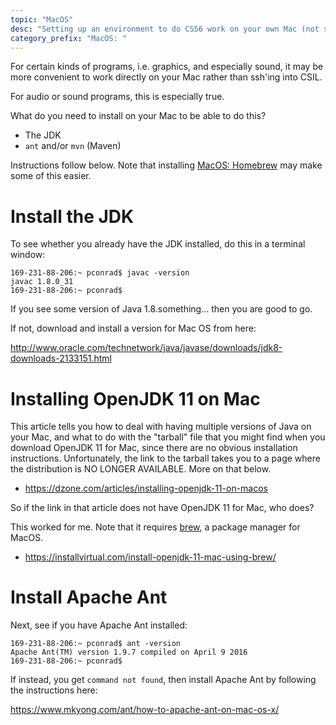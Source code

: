 ```yaml
---
topic: "MacOS"
desc: "Setting up an environment to do CS56 work on your own Mac (not ssh'ing into CSIL)"
category_prefix: "MacOS: "
---
```


For certain kinds of programs, i.e. graphics, and especially sound, 
it may be more convenient to work directly on your Mac rather than 
ssh'ing into CSIL.

For audio or sound programs, this is especially true.

What do you need to install on your Mac to be able to do this?

* The JDK
* `ant` and/or `mvn` (Maven)

Instructions follow below.   Note that installing [MacOS: Homebrew](/topics/macos_homebrew/) may make some of this easier.

# Install the JDK

To see whether you already have the JDK installed, do this in a terminal window:

```
169-231-88-206:~ pconrad$ javac -version
javac 1.8.0_31
169-231-88-206:~ pconrad$ 
```
If you see some version of Java 1.8.something... then you are good to go.

If not, download and install a version for Mac OS from here:

<http://www.oracle.com/technetwork/java/javase/downloads/jdk8-downloads-2133151.html>

# Installing OpenJDK 11 on Mac

This article tells you how to deal with having multiple versions of Java on your Mac, and what to do with the "tarball" file that you might find when you download OpenJDK 11 for Mac, since there are no obvious installation instructions.  Unfortunately, the link to the tarball takes you to a page where the distribution is NO LONGER AVAILABLE.  More on that below.
* <https://dzone.com/articles/installing-openjdk-11-on-macos>

So if the link in that article does not have OpenJDK 11 for Mac, who does?

This worked for me.  Note that it requires [brew](https://ucsb-cs56.github.io/topics/macos_homewbrew/), a package manager for MacOS.
* <https://installvirtual.com/install-openjdk-11-mac-using-brew/>


# Install Apache Ant

Next, see if you have Apache Ant installed:

```
169-231-88-206:~ pconrad$ ant -version
Apache Ant(TM) version 1.9.7 compiled on April 9 2016
169-231-88-206:~ pconrad$
```

If instead, you get `command not found`, then install Apache Ant by following the instructions here:

<https://www.mkyong.com/ant/how-to-apache-ant-on-mac-os-x/>

